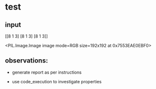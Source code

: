 # test

## input

[[8 1 3]
 [8 1 3]
 [8 1 3]]


<PIL.Image.Image image mode=RGB size=192x192 at 0x7553EAE0EBF0>


## observations:

- generate report as per instructions

- use code_execution to investigate properties
